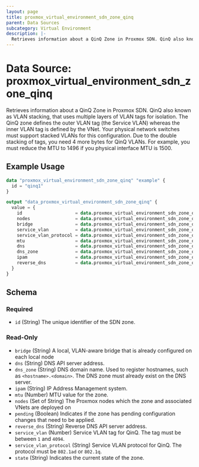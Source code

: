 ```yaml
---
layout: page
title: proxmox_virtual_environment_sdn_zone_qinq
parent: Data Sources
subcategory: Virtual Environment
description: |-
  Retrieves information about a QinQ Zone in Proxmox SDN. QinQ also known as VLAN stacking, that uses multiple layers of VLAN tags for isolation. The QinQ zone defines the outer VLAN tag (the Service VLAN) whereas the inner VLAN tag is defined by the VNet. Your physical network switches must support stacked VLANs for this configuration. Due to the double stacking of tags, you need 4 more bytes for QinQ VLANs. For example, you must reduce the MTU to 1496 if you physical interface MTU is 1500.
---
```


# Data Source: proxmox_virtual_environment_sdn_zone_qinq

Retrieves information about a QinQ Zone in Proxmox SDN. QinQ also known as VLAN stacking, that uses multiple layers of VLAN tags for isolation. The QinQ zone defines the outer VLAN tag (the Service VLAN) whereas the inner VLAN tag is defined by the VNet. Your physical network switches must support stacked VLANs for this configuration. Due to the double stacking of tags, you need 4 more bytes for QinQ VLANs. For example, you must reduce the MTU to 1496 if you physical interface MTU is 1500.

## Example Usage

```terraform
data "proxmox_virtual_environment_sdn_zone_qinq" "example" {
  id = "qinq1"
}

output "data_proxmox_virtual_environment_sdn_zone_qinq" {
  value = {
    id                    = data.proxmox_virtual_environment_sdn_zone_qinq.example.id
    nodes                 = data.proxmox_virtual_environment_sdn_zone_qinq.example.nodes
    bridge                = data.proxmox_virtual_environment_sdn_zone_qinq.example.bridge
    service_vlan          = data.proxmox_virtual_environment_sdn_zone_qinq.example.service_vlan
    service_vlan_protocol = data.proxmox_virtual_environment_sdn_zone_qinq.example.service_vlan_protocol
    mtu                   = data.proxmox_virtual_environment_sdn_zone_qinq.example.mtu
    dns                   = data.proxmox_virtual_environment_sdn_zone_qinq.example.dns
    dns_zone              = data.proxmox_virtual_environment_sdn_zone_qinq.example.dns_zone
    ipam                  = data.proxmox_virtual_environment_sdn_zone_qinq.example.ipam
    reverse_dns           = data.proxmox_virtual_environment_sdn_zone_qinq.example.reverse_dns
  }
}
```

<!-- schema generated by tfplugindocs -->
## Schema

### Required

- `id` (String) The unique identifier of the SDN zone.

### Read-Only

- `bridge` (String) A local, VLAN-aware bridge that is already configured on each local node
- `dns` (String) DNS API server address.
- `dns_zone` (String) DNS domain name. Used to register hostnames, such as `<hostname>.<domain>`. The DNS zone must already exist on the DNS server.
- `ipam` (String) IP Address Management system.
- `mtu` (Number) MTU value for the zone.
- `nodes` (Set of String) The Proxmox nodes which the zone and associated VNets are deployed on
- `pending` (Boolean) Indicates if the zone has pending configuration changes that need to be applied.
- `reverse_dns` (String) Reverse DNS API server address.
- `service_vlan` (Number) Service VLAN tag for QinQ. The tag must be between `1` and `4094`.
- `service_vlan_protocol` (String) Service VLAN protocol for QinQ. The protocol must be `802.1ad` or `802.1q`.
- `state` (String) Indicates the current state of the zone.
